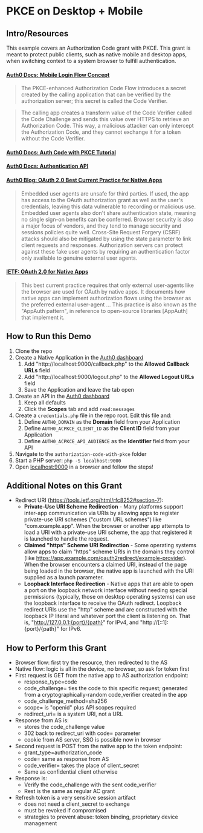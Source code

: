 # PKCE on Desktop + Mobile

## Intro/Resources

This example covers an Authorization Code grant with PKCE. This grant is meant to protect public clients, such as native mobile and desktop apps, when switching context to a system browser to fulfill authentication.

#### [Auth0 Docs: Mobile Login Flow Concept](https://auth0.com/docs/flows/concepts/mobile-login-flow)

> The PKCE-enhanced Authorization Code Flow introduces a secret created by the calling application that can be verified by the authorization server; this secret is called the Code Verifier.

> The calling app creates a transform value of the Code Verifier called the Code Challenge and sends this value over HTTPS to retrieve an Authorization Code. This way, a malicious attacker can only intercept the Authorization Code, and they cannot exchange it for a token without the Code Verifier.

#### [Auth0 Docs: Auth Code with PKCE Tutorial](https://auth0.com/docs/api-auth/tutorials/authorization-code-grant-pkce)

#### [Auth0 Docs: Authentication API](https://auth0.com/docs/api/authentication#native-mobile-login-flow44)

#### [Auth0 Blog: OAuth 2.0 Best Current Practice for Native Apps](https://auth0.com/blog/oauth-2-best-practices-for-native-apps/)

> Embedded user agents are unsafe for third parties. If used, the app has access to the OAuth authorization grant as well as the user's credentials, leaving this data vulnerable to recording or malicious use.
> Embedded user agents also don't share authentication state, meaning no single sign-on benefits can be conferred.
> Browser security is also a major focus of vendors, and they tend to manage security and sessions policies quite well.
> Cross-Site Request Forgery (CSRF) attacks should also be mitigated by using the state parameter to link client requests and responses.
> Authorization servers can protect against these fake user agents by requiring an authentication factor only available to genuine external user agents.

#### [IETF: OAuth 2.0 for Native Apps](https://tools.ietf.org/html/rfc8252)

>  This best current practice requires that only external user-agents like the browser are used for OAuth by native apps.  It documents how native apps can implement authorization flows using the browser as the preferred external user-agent ... This practice is also known as the "AppAuth pattern", in reference to open-source libraries [AppAuth] that implement it.

## How to Run this Demo

1. Clone the repo
2. Create a Native Application in the [Auth0 dashboard](https://manage.auth0.com/#/applications)
	1. Add "http://localhost:9000/callback.php" to the **Allowed Callback URLs** field
	2. Add "http://localhost:9000/logout.php" to the **Allowed Logout URLs** field
	3. Save the Application and leave the tab open
3. Create an API in the [Auth0 dashboard](https://manage.auth0.com/#/apis)
	1. Keep all defaults
	2. Click the **Scopes** tab and add `read:messages`
4. Create a `credentials.php` file in the repo root. Edit this file and:
	1. Define `AUTH0_DOMAIN` as the **Domain** field from your Application
	2. Define `AUTH0_ACPKCE_CLIENT_ID` as the **Client ID** field from your Application
	3. Define `AUTH0_ACPKCE_API_AUDIENCE` as the **Identifier** field from your API
5. Navigate to the `authorization-code-with-pkce` folder
6. Start a PHP server: `php -S localhost:9000`
7. Open [localhost:9000](http://localhost:9000) in a browser and follow the steps!

## Additional Notes on this Grant

- Redirect URI (https://tools.ietf.org/html/rfc8252#section-7):
	- **Private-Use URI Scheme Redirection** - Many platforms support inter-app communication via URIs by allowing apps to register private-use URI schemes ("custom URL schemes") like "com.example.app".  When the browser or another app attempts to load a URI with a private-use URI scheme, the app that registered it is launched to handle the request.
	- **Claimed "https" Scheme URI Redirection** - Some operating systems allow apps to claim "https" scheme URIs in the domains they control (like https://app.example.com/oauth2redirect/example-provider). When the browser encounters a claimed URI, instead of the page being loaded in the browser, the native app is launched with the URI supplied as a launch parameter.
	- **Loopback Interface Redirection** - Native apps that are able to open a port on the loopback network interface without needing special permissions (typically, those on desktop operating systems) can use the loopback interface to receive the OAuth redirect. Loopback redirect URIs use the "http" scheme and are constructed with the loopback IP literal and whatever port the client is listening on. That is, "http://127.0.0.1:{port}/{path}" for IPv4, and "http://[::1]:{port}/{path}" for IPv6.

## How to Perform this Grant

- Browser flow: first try the resource, then redirected to the AS
- Native flow: logic is all in the device, no browser, so ask for token first
- First request is GET from the native app to AS authorization endpoint:
	- response_type=code
	- code_challenge= ties the code to this specific request; generated from a cryptographically-random code_verifier created in the app
	- code_challenge_method=sha256
	- scope= is "openid" plus API scopes required
	- redirect_uri= is a system URI, not a URL
- Response from AS is:
	- stores the code_challenge value
	- 302 back to redirect_uri with code= parameter
	- cookie from AS server, SSO is possible now in browser
- Second request is POST from the native app to the token endpoint:
	- grant_type=authorization_code
	- code= same as response from AS
	- code_verifier= takes the place of client_secret
	- Same as confidential client otherwise
- Response is:
	- Verify the code_challenge with the sent code_verifier
	- Rest is the same as regular AC grant
- Refresh token is a very sensitive session artifact
	- does not need a client_secret to exchange
	- must be revoked if compromised
	- strategies to prevent abuse: token binding, proprietary device management
